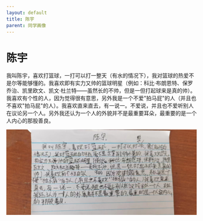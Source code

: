 ```yaml
---
layout: default
title: 陈宇
parent: 同学画像
---
```


# 陈宇

我叫陈宇，喜欢打篮球，一打可以打一整天（有水的情况下），我对篮球的热爱不是尔等能够懂的。我喜欢即有实力又帅的篮球明星（例如：科比·布朗恩特、保罗乔治、凯里欧文、凯文·杜兰特——虽然长的不帅，但是一但打起球来是真的帅）。我喜欢有个性的人，因为觉得很有意思，另外我是一个不爱"拍马屁"的人（并且也不喜欢"拍马屁"的人）。我喜欢直来直去，有一说一。不爱说，并且也不爱听别人在议论另一个人。另外我还认为一个人的外貌并不是最重要耳朵，最重要的是一个人内心的那股善良。

![陈宇自我介绍](photos/陈宇.jpg)
